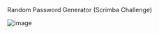 Random Password Generator (Scrimba Challenge)

![image](https://github.com/Sinichi78/random-password-generator/assets/110324874/724c223e-1875-4893-a8b6-e0373bc5cc96)

